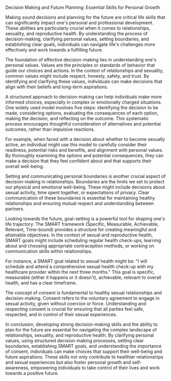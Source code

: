 Decision Making and Future Planning: Essential Skills for Personal Growth

Making sound decisions and planning for the future are critical life skills that can significantly impact one's personal and professional development. These abilities are particularly crucial when it comes to relationships, sexuality, and reproductive health. By understanding the process of decision-making, clarifying personal values, setting boundaries, and establishing clear goals, individuals can navigate life's challenges more effectively and work towards a fulfilling future.

The foundation of effective decision-making lies in understanding one's personal values. Values are the principles or standards of behavior that guide our choices and actions. In the context of relationships and sexuality, common values might include respect, honesty, safety, and trust. By identifying and clarifying these values, individuals can make decisions that align with their beliefs and long-term aspirations.

A structured approach to decision-making can help individuals make more informed choices, especially in complex or emotionally charged situations. One widely used model involves five steps: identifying the decision to be made, considering options, evaluating the consequences of each option, making the decision, and reflecting on the outcome. This systematic process encourages thoughtful consideration of alternatives and potential outcomes, rather than impulsive reactions.

For example, when faced with a decision about whether to become sexually active, an individual might use this model to carefully consider their readiness, potential risks and benefits, and alignment with personal values. By thoroughly examining the options and potential consequences, they can make a decision that they feel confident about and that supports their overall well-being.

Setting and communicating personal boundaries is another crucial aspect of decision-making in relationships. Boundaries are the limits we set to protect our physical and emotional well-being. These might include decisions about sexual activity, time spent together, or expectations of privacy. Clear communication of these boundaries is essential for maintaining healthy relationships and ensuring mutual respect and understanding between partners.

Looking towards the future, goal-setting is a powerful tool for shaping one's life trajectory. The SMART framework (Specific, Measurable, Achievable, Relevant, Time-bound) provides a structure for creating meaningful and attainable objectives. In the context of sexual and reproductive health, SMART goals might include scheduling regular health check-ups, learning about and choosing appropriate contraception methods, or working on communication skills within relationships.

For instance, a SMART goal related to sexual health might be: "I will schedule and attend a comprehensive sexual health check-up with my healthcare provider within the next three months." This goal is specific, measurable (either it happens or it doesn't), achievable, relevant to overall health, and has a clear timeframe.

The concept of consent is fundamental to healthy sexual relationships and decision-making. Consent refers to the voluntary agreement to engage in sexual activity, given without coercion or force. Understanding and respecting consent is crucial for ensuring that all parties feel safe, respected, and in control of their sexual experiences.

In conclusion, developing strong decision-making skills and the ability to plan for the future are essential for navigating the complex landscape of relationships, sexuality, and reproductive health. By clarifying personal values, using structured decision-making processes, setting clear boundaries, establishing SMART goals, and understanding the importance of consent, individuals can make choices that support their well-being and future aspirations. These skills not only contribute to healthier relationships and sexual experiences but also foster personal growth and self-awareness, empowering individuals to take control of their lives and work towards a positive future.